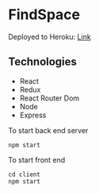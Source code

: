 # FindSpace

Deployed to Heroku: [Link](https://webdev-findspace.herokuapp.com/)

## Technologies
- React
- Redux
- React Router Dom 
- Node
- Express 

To start back end server
```
npm start
```

To start front end 
```
cd client
npm start
```